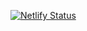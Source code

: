 [![Netlify Status](https://api.netlify.com/api/v1/badges/7dd9a2df-cfca-4a5b-abf1-0a157e24b461/deploy-status)](https://app.netlify.com/sites/tallen/deploys)